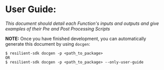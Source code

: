 # **User Guide:**

*This document should detail each Function's inputs and outputs and give examples of their Pre and Post Processing Scripts*

**NOTE:** Once you have finished development, you can automatically generate this document by using `docgen`:
```
$ resilient-sdk docgen -p <path_to_package>
OR
$ resilient-sdk docgen -p <path_to_package> --only-user-guide
```
